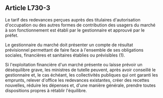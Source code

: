 Article L730-3
----
Le tarif des redevances perçues auprès des titulaires d'autorisation
d'occupation ou des autres formes de contribution des usagers du marché à son
fonctionnement est établi par le gestionnaire et approuvé par le préfet.

Le gestionnaire du marché doit présenter un compte de résultat prévisionnel
permettant de faire face à l'ensemble de ses obligations sociales, financières
et sanitaires établies ou prévisibles (1).

Si l'exploitation financière d'un marché présente ou laisse prévoir un
déséquilibre grave, les ministres de tutelle peuvent, après avoir conseillé le
gestionnaire et, le cas échéant, les collectivités publiques qui ont garanti les
emprunts, relever d'office les redevances existantes, créer des recettes
nouvelles, réduire les dépenses et, d'une manière générale, prendre toutes
dispositions propres à rétablir l'équilibre.
